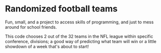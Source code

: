 # Randomized football teams

Fun, small, and a project to access skills of programming, and just to mess around for school friends.

This code chooses 2 out of the 32 teams in the NFL league within specific conference, divisions; a good way of predicting what team will win or a little showdown of a week that's about to start!
